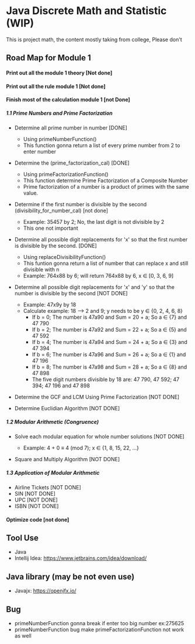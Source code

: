 # Java Discrete Math and Statistic (WIP)

This is project math, the content mostly taking from college, Please don't

## Road Map for Module 1

#### Print out all the module 1 theory [Not done]
#### Print out all the rule module 1 [Not done]

#### Finish most of the calculation module 1 [not Done]
##### 1.1 Prime Numbers and Prime Factorization
- Determine all prime number in number [DONE]
	- Using primeNumberFunction()
	- This function gonna return a list of every prime number from 2 to enter number

- Determine the (prime_factorization_cal) [DONE]
	- Using primeFactorizationFunction()
	- This function determine Prime Factorization of a Composite Number
	- Prime factorization of a number is a product of primes with the same value. 

- Determine if the first number is divisible by the second (divisibility_for_number_cal) [not done]
	- Example:  35457 by 2; No, the last digit is not divisible by 2
	- This one not important

- Determine all possible digit replacements for 'x' so that the first number is divisible by the second. [DONE]
	- Using replaceDivisibilityFunction()
	- This funtion gonna return a list of number that can replace x and still divisible with n
	- Example: 764x88 by 6; will return 764x88 by 6, x ∈ [0, 3, 6, 9]

- Determine all possible digit replacements for 'x' and 'y' so that the number is divisible by the second [NOT DONE]
	- Example: 47x9y by 18
	- Calculate example: 18 --> 2 and 9; y needs to be y ∈ {0, 2, 4, 6, 8} 
		- If b = 0; The number is 47a90 and Sum = 20 + a; So a ∈ {7} and 47 790  
		- If b = 2; The number is 47a92 and Sum = 22 + a; So a ∈ {5} and 47 592  
		- If b = 4; The number is 47a94 and Sum = 24 + a; So a ∈ {3} and 47 394  
		- If b = 6; The number is 47a96 and Sum = 26 + a; So a ∈ {1} and 47 196  
		- If b = 8; The number is 47a98 and Sum = 28 + a; So a ∈ {8} and 47 898
		- The five digit numbers divisible by 18 are:  47 790,  47 592;  47 394;  47 196  and  47 898

- Determine the GCF and LCM Using Prime Factorization [NOT DONE]
- Determine Euclidian Algorithm [NOT DONE]

##### 1.2 Modular Arithmetic (Congruence)
- Solve each modular equation for whole number solutions [NOT DONE]
	- Example: 4 + 0 ≡ 4 (mod 7); x ∈ {1, 8, 15, 22, ...} 

- Square and Multiply Algorithm [NOT DONE]

##### 1.3 Application of Modular Arithmetic
- Airline Tickets [NOT DONE]
- SIN [NOT DONE]
- UPC [NOT DONE]
- ISBN [NOT DONE]

#### Optimize code [not done]


## Tool Use
-   Java
-   Intellij Idea: https://www.jetbrains.com/idea/download/

## Java library (may be not even use)
-   Javajx: https://openjfx.io/

## Bug 
-   primeNumberFunction gonna break if enter too big number ex:275625 
-   primeNumberFunction bug make primeFactorizationFunction not work as well